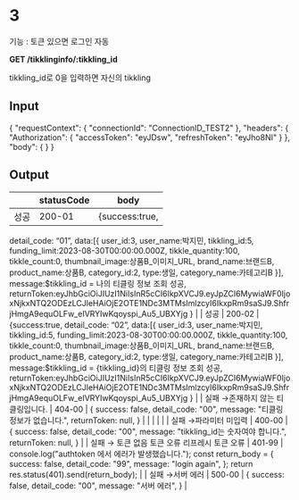# 3

기능 : 토큰 있으면 로그인 자동

**GET /tikklinginfo/:tikkling_id**

tikkling_id로 0을 입력하면 자신의 tikkling

## Input

{
"requestContext": {
"connectionId": "ConnectionID_TEST2"
},
"headers": {
"Authorization": {
"accessToken": "eyJDsw",
"refreshToken": "eyJho8NI"
}
},
"body": {
}
}

## Output

|  | statusCode | body |
| --- | --- | --- |
| 성공 | 200-01 | {success:true,
detail_code: “01”,
data:[{
user_id:3,
user_name:박지민,
tikkling_id:5,
funding_limit:2023-08-30T00:00:00.000Z,
tikkle_quantity:100,
tikkle_count:0,
thumbnail_image:상품B_이미지_URL,
brand_name:브랜드B,
product_name:상품B,
category_id:2,
type:생일,
category_name:카테고리B
}],
message:$tikkling_id = 나의 티클링 정보 조회 성공,
returnToken:eyJhbGciOiJIUzI1NiIsInR5cCI6IkpXVCJ9.eyJpZCI6MywiaWF0IjoxNjkxNTQ2ODEzLCJleHAiOjE2OTE1NDc3MTMsImlzcyI6IkxpRm9saSJ9.ShfrjHmgA9equOLFw_eIVRYIwKqoyspi_Au5_UBXYjg
} |
| 성공 | 200-02 | {success:true,
detail_code: “02”,
data:[{
user_id:3,
user_name:박지민,
tikkling_id:5,
funding_limit:2023-08-30T00:00:00.000Z,
tikkle_quantity:100,
tikkle_count:0,
thumbnail_image:상품B_이미지_URL,
brand_name:브랜드B,
product_name:상품B,
category_id:2,
type:생일,
category_name:카테고리B
}],
message:$tikkling_id = {tikkling_id}의 티클링 정보 조회 성공,
returnToken:eyJhbGciOiJIUzI1NiIsInR5cCI6IkpXVCJ9.eyJpZCI6MywiaWF0IjoxNjkxNTQ2ODEzLCJleHAiOjE2OTE1NDc3MTMsImlzcyI6IkxpRm9saSJ9.ShfrjHmgA9equOLFw_eIVRYIwKqoyspi_Au5_UBXYjg
} |
| 실패
→존재하지 않는 티클링입니다. | 404-00 | {
success: false,
detail_code: "00",
message: "티클링 정보가 없습니다.",
returnToken: null,
} |
|  |  |  |
| 실패
→파라미터 미입력 | 400-00 | {
success: false,
detail_code: "00",
message: "tikkling_id는 숫자여야 합니다.",
returnToken: null,
} |
| 실패 
→ 토큰 없음
    토큰 오류
    리프레시 토큰 오류 | 401-99 | console.log("authtoken 에서 에러가 발생했습니다.");
const return_body = {
success: false,
detail_code: "99",
message: "login again",
};
return res.status(401).send(return_body); |
| 실패
→서버 에러 | 500-00 | {
success: false,
detail_code: "00",
message: "서버 에러",
} |
